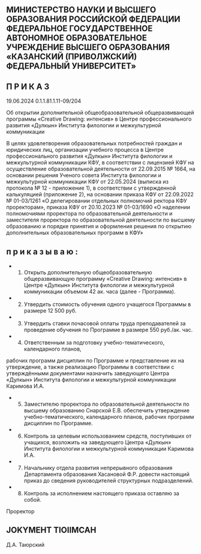 <!-- image -->

## МИНИСТЕРСТВО НАУКИ И ВЫСШЕГО ОБРАЗОВАНИЯ РОССИЙСКОЙ ФЕДЕРАЦИИ ФЕДЕРАЛЬНОЕ ГОСУДАРСТВЕННОЕ АВТОНОМНОЕ ОБРАЗОВАТЕЛЬНОЕ УЧРЕЖДЕНИЕ ВЫСШЕГО ОБРАЗОВАНИЯ «КАЗАНСКИЙ (ПРИВОЛЖСКИЙ) ФЕДЕРАЛЬНЫЙ УНИВЕРСИТЕТ»

## П Р И К А З

19.06.2024 0.1.1.81.1.11-09/204

Об открытии дополнительной общеобразовательной общеразвивающей программы «Creative Drawing: интенсив» в Центре профессионального развития «Дулкын» Института филологии и межкультурной коммуникации

В  целях  удовлетворения  образовательных  потребностей  граждан  и  юридических лиц,  организации  учебного  процесса  в  Центре  профессионального  развития  «Дулкын» Института филологии и межкультурной коммуникации КФУ, в соответствии с лицензией КФУ на осуществление образовательной деятельности от 22.09.2015 № 1664, на основании решения Ученого совета Института филологии и межкультурной коммуникации  КФУ  от  22.05.2024  (выписка  из  протокола  № 12  -  приложение  1),  в соответствии с утвержденной калькуляцией (приложение 2), на основании приказа КФУ от 22.09.2022 № 01-03/1261 «О делегировании  отдельных  полномочий  ректора  КФУ проректорам»,  приказа  КФУ  от  20.10.2023  № 01-03/1690  «О  наделении  полномочиями проректора по образовательной деятельности и заместителя проректора по образовательной деятельности по высшему образованию и порядке принятия и оформления решения по открытию дополнительных образовательных программ в КФУ»

## п р и к а з ы в а ю :

- 1. Открыть дополнительную общеобразовательную общеразвивающую программу «Creative Drawing: интенсив» в Центре «Дулкын» Института филологии и межкультурной коммуникации объемом 42 ак. часа (далее - Программа).
- 2. Утвердить стоимость обучения одного учащегося Программы в размере 12 500 руб.
- 3. Утвердить ставки почасовой оплаты труда преподавателей за проведение обучения по Программе в размере 550 руб./ак. час.
- 4. Ответственным  за подготовку учебно-тематического, календарного планов,

рабочих программ дисциплин по Программе и представление их на утверждение, а также реализацию Программы в соответствии с утверждёнными документами назначить заведующего  Центра  «Дулкын»  Института  филологии  и  межкультурной  коммуникации Каримова И.А.

- 5. Заместителю проректора по образовательной деятельности по высшему образованию Снарской Е.В. обеспечить утверждение учебно-тематического, календарного планов, рабочих программ дисциплин по Программе.
- 6. Контроль  за  целевым  использованием  средств,  поступивших  от  учащихся, возложить  на  заведующего  Центра  «Дулкын»  Института  филологии  и  межкультурной коммуникации Каримова И.А.
- 7. Начальнику отдела развития непрерывного образования Департамента образования  Хасановой  Ф.Р.  довести  настоящий  приказ  до  сведения  руководителей структурных подразделений.
- 8. Контроль за исполнением настоящего приказа оставляю за собой.

Проректор

## JOKYMEHT TIOIIMCAH

Д.А. Таюрский